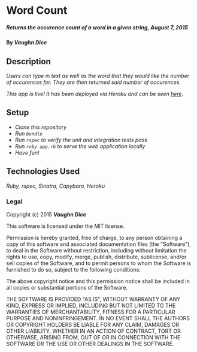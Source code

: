 # Word Count

##### _Returns the occurence count of a word in a given string, August 7, 2015_

#### By _**Vaughn Dice**_

## Description

_Users can type in text as well as the word that they would like the number of occurences for.  They are then returned said number of occurences._

_This app is live! It has been deployed via Heroku and can be seen  [here](https://epicodus-word-count.herokuapp.com/)._

## Setup

* _Clone this repository_
* _Run `bundle`_
* _Run `rspec` to verify the unit and integration tests pass_
* _Run `ruby app.rb` to serve the web application locally_
* _Have fun!_

## Technologies Used

_Ruby, rspec, Sinatra, Capybara, Heroku_

### Legal

Copyright (c) 2015 **_Vaughn Dice_**

This software is licensed under the MIT license.

Permission is hereby granted, free of charge, to any person obtaining a copy
of this software and associated documentation files (the "Software"), to deal
in the Software without restriction, including without limitation the rights
to use, copy, modify, merge, publish, distribute, sublicense, and/or sell
copies of the Software, and to permit persons to whom the Software is
furnished to do so, subject to the following conditions:

The above copyright notice and this permission notice shall be included in
all copies or substantial portions of the Software.

THE SOFTWARE IS PROVIDED "AS IS", WITHOUT WARRANTY OF ANY KIND, EXPRESS OR
IMPLIED, INCLUDING BUT NOT LIMITED TO THE WARRANTIES OF MERCHANTABILITY,
FITNESS FOR A PARTICULAR PURPOSE AND NONINFRINGEMENT. IN NO EVENT SHALL THE
AUTHORS OR COPYRIGHT HOLDERS BE LIABLE FOR ANY CLAIM, DAMAGES OR OTHER
LIABILITY, WHETHER IN AN ACTION OF CONTRACT, TORT OR OTHERWISE, ARISING FROM,
OUT OF OR IN CONNECTION WITH THE SOFTWARE OR THE USE OR OTHER DEALINGS IN
THE SOFTWARE.
